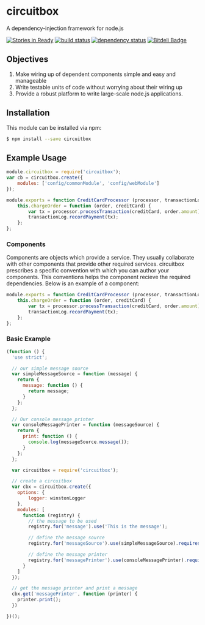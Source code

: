 # circuitbox

A dependency-injection framework for node.js

[![Stories in Ready](https://badge.waffle.io/oddjobsman/circuitbox.png?label=ready)](https://waffle.io/oddjobsman/circuitbox)
[![build status](https://secure.travis-ci.org/oddjobsman/circuitbox.png)](http://travis-ci.org/oddjobsman/circuitbox)
[![dependency status](https://david-dm.org/oddjobsman/circuitbox.png)](https://david-dm.org/oddjobsman/circuitbox)
[![Bitdeli Badge](https://d2weczhvl823v0.cloudfront.net/oddjobsman/circuitbox/trend.png)](https://bitdeli.com/free "Bitdeli Badge")

## Objectives

1. Make wiring up of dependent components simple and easy and manageable
2. Write testable units of code without worrying about their wiring up
3. Provide a robust platform to write large-scale node.js applications.

## Installation

This module can be installed via npm:

``` bash
$ npm install --save circuitbox
```

## Example Usage

``` js
module.circuitbox = require('circuitbox');
var cb = circuitbox.create({
    modules: ['config/commonModule', 'config/webModule']
});
```

``` js
module.exports = function CreditCardProcessor (processor, transactionLog) {
	this.chargeOrder = function (order, creditCard) {
		var tx = processor.processTransaction(creditCard, order.amount);
		transactionLog.recordPayment(tx);
	};
};
```
### Components

Components are objects which provide a service. They usually collaborate with other components that provide other required services. circuitbox prescribes a specific convention with which you can author your components. This conventions helps the component recieve the required dependencies. Below is an example of a component:


``` js
module.exports = function CreditCardProcessor (processor, transactionLog) {
	this.chargeOrder = function (order, creditCard) {
		var tx = processor.processTransaction(creditCard, order.amount);
		transactionLog.recordPayment(tx);
	};
};
```

### Basic Example

``` js
(function () {
  'use strict';

  // our simple message source
  var simpleMessageSource = function (message) {
    return {
      message: function () {
        return message;
      }
    };
  };

  // Our console message printer
  var consoleMessagePrinter = function (messageSource) {
    return {
      print: function () {
        console.log(messageSource.message());
      }
    };
  };

  var circuitbox = require('circuitbox');

  // create a circuitbox
  var cbx = circuitbox.create({
    options: {
        logger: winstonLogger
    },
    modules: [
      function (registry) {
        // the message to be used
        registry.for('message').use('This is the message');

        // define the message source
        registry.for('messageSource').use(simpleMessageSource).requires('message').scope('singleton');

        // define the message printer
        registry.for('messagePrinter').use(consoleMessagePrinter).requires('messageSource').scope('singleton');
      }
    ]
  });

  // get the message printer and print a message
  cbx.get('messagePrinter', function (printer) {
    printer.print();
  })

})();
```


